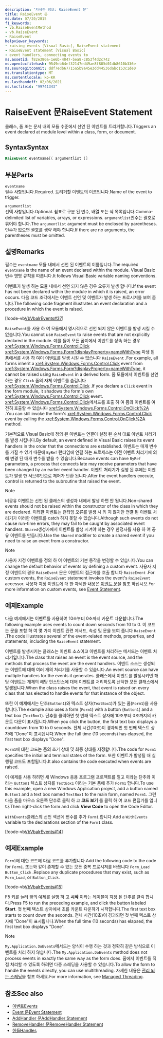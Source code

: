 ```yaml
---
description: '자세한 정보: RaiseEvent 문'
title: RaiseEvent 문
ms.date: 07/20/2015
f1_keywords:
- vb.RaiseEventMethod
- vb.RaiseEvent
- RaiseEvent
helpviewer_keywords:
- raising events [Visual Basic], RaiseEvent statement
- RaiseEvent statement [Visual Basic]
- event handlers, connecting events to
ms.assetid: f82e380a-1e6b-4047-bea8-c853f4d2c742
ms.openlocfilehash: 9549eb64ef32147ed49ae8f805d01db8610b336e
ms.sourcegitcommit: ddf7edb67715a5b9a45e3dd44536dabc153c1de0
ms.translationtype: MT
ms.contentlocale: ko-KR
ms.lasthandoff: 02/06/2021
ms.locfileid: "99741343"
---
```

# <a name="raiseevent-statement"></a><span data-ttu-id="71970-103">RaiseEvent 문</span><span class="sxs-lookup"><span data-stu-id="71970-103">RaiseEvent Statement</span></span>

<span data-ttu-id="71970-104">클래스, 폼 또는 문서 내의 모듈 수준에서 선언 된 이벤트를 트리거합니다.</span><span class="sxs-lookup"><span data-stu-id="71970-104">Triggers an event declared at module level within a class, form, or document.</span></span>  
  
## <a name="syntax"></a><span data-ttu-id="71970-105">Syntax</span><span class="sxs-lookup"><span data-stu-id="71970-105">Syntax</span></span>  
  
```vb  
RaiseEvent eventname[( argumentlist )]  
```  
  
## <a name="parts"></a><span data-ttu-id="71970-106">부분</span><span class="sxs-lookup"><span data-stu-id="71970-106">Parts</span></span>  

 `eventname`  
 <span data-ttu-id="71970-107">필수 사항입니다.</span><span class="sxs-lookup"><span data-stu-id="71970-107">Required.</span></span> <span data-ttu-id="71970-108">트리거할 이벤트의 이름입니다.</span><span class="sxs-lookup"><span data-stu-id="71970-108">Name of the event to trigger.</span></span>  
  
 `argumentlist`  
 <span data-ttu-id="71970-109">선택 사항입니다.</span><span class="sxs-lookup"><span data-stu-id="71970-109">Optional.</span></span> <span data-ttu-id="71970-110">쉼표로 구분 된 변수, 배열 또는 식 목록입니다.</span><span class="sxs-lookup"><span data-stu-id="71970-110">Comma-delimited list of variables, arrays, or expressions.</span></span> <span data-ttu-id="71970-111">`argumentlist`인수는 괄호로 묶어야 합니다.</span><span class="sxs-lookup"><span data-stu-id="71970-111">The `argumentlist` argument must be enclosed by parentheses.</span></span> <span data-ttu-id="71970-112">인수가 없으면 괄호를 생략 해야 합니다.</span><span class="sxs-lookup"><span data-stu-id="71970-112">If there are no arguments, the parentheses must be omitted.</span></span>  
  
## <a name="remarks"></a><span data-ttu-id="71970-113">설명</span><span class="sxs-lookup"><span data-stu-id="71970-113">Remarks</span></span>  

 <span data-ttu-id="71970-114">필수는 `eventname` 모듈 내에서 선언 된 이벤트의 이름입니다.</span><span class="sxs-lookup"><span data-stu-id="71970-114">The required `eventname` is the name of an event declared within the module.</span></span> <span data-ttu-id="71970-115">Visual Basic 변수 명명 규칙을 따릅니다.</span><span class="sxs-lookup"><span data-stu-id="71970-115">It follows Visual Basic variable naming conventions.</span></span>  
  
 <span data-ttu-id="71970-116">이벤트가 발생 하는 모듈 내에서 선언 되지 않은 경우 오류가 발생 합니다.</span><span class="sxs-lookup"><span data-stu-id="71970-116">If the event has not been declared within the module in which it is raised, an error occurs.</span></span> <span data-ttu-id="71970-117">다음 코드 조각에서는 이벤트 선언 및 이벤트가 발생 하는 프로시저를 보여 줍니다.</span><span class="sxs-lookup"><span data-stu-id="71970-117">The following code fragment illustrates an event declaration and a procedure in which the event is raised.</span></span>  
  
 [!code-vb[VbVbalrEvents#37](~/samples/snippets/visualbasic/VS_Snippets_VBCSharp/VbVbalrEvents/VB/Class1.vb#37)]  
  
 <span data-ttu-id="71970-118">`RaiseEvent`를 사용 하 여 모듈에서 명시적으로 선언 되지 않은 이벤트를 발생 시킬 수 없습니다.</span><span class="sxs-lookup"><span data-stu-id="71970-118">You cannot use `RaiseEvent` to raise events that are not explicitly declared in the module.</span></span> <span data-ttu-id="71970-119">예를 들어 모든 폼이에서 이벤트를 상속 하는 경우 <xref:System.Windows.Forms.Control.Click> <xref:System.Windows.Forms.Form?displayProperty=nameWithType> 파생 된 폼에서를 사용 하 여이 이벤트를 발생 시킬 수 없습니다 `RaiseEvent` .</span><span class="sxs-lookup"><span data-stu-id="71970-119">For example, all forms inherit a <xref:System.Windows.Forms.Control.Click> event from <xref:System.Windows.Forms.Form?displayProperty=nameWithType>, it cannot be raised using `RaiseEvent` in a derived form.</span></span> <span data-ttu-id="71970-120">폼 모듈에서 이벤트를 선언 하는 경우 `Click` 폼의 자체 이벤트를 숨깁니다 <xref:System.Windows.Forms.Control.Click> .</span><span class="sxs-lookup"><span data-stu-id="71970-120">If you declare a `Click` event in the form module, it shadows the form's own <xref:System.Windows.Forms.Control.Click> event.</span></span> <span data-ttu-id="71970-121"><xref:System.Windows.Forms.Control.Click>메서드를 호출 하 여 폼의 이벤트를 여전히 호출할 수 있습니다 <xref:System.Windows.Forms.Control.OnClick%2A> .</span><span class="sxs-lookup"><span data-stu-id="71970-121">You can still invoke the form's <xref:System.Windows.Forms.Control.Click> event by calling the <xref:System.Windows.Forms.Control.OnClick%2A> method.</span></span>  
  
 <span data-ttu-id="71970-122">기본적으로 Visual Basic에 정의 된 이벤트는 연결이 설정 된 순서 대로 이벤트 처리기를 발생 시킵니다.</span><span class="sxs-lookup"><span data-stu-id="71970-122">By default, an event defined in Visual Basic raises its event handlers in the order that the connections are established.</span></span> <span data-ttu-id="71970-123">이벤트는 매개 변수를 가질 수 있기 때문에 `ByRef` 런타임에 연결 하는 프로세스는 이전 이벤트 처리기에 의해 변경 된 매개 변수를 받을 수 있습니다.</span><span class="sxs-lookup"><span data-stu-id="71970-123">Because events can have `ByRef` parameters, a process that connects late may receive parameters that have been changed by an earlier event handler.</span></span> <span data-ttu-id="71970-124">이벤트 처리기가 실행 된 후에는 이벤트가 발생 한 서브루틴으로 제어가 반환 됩니다.</span><span class="sxs-lookup"><span data-stu-id="71970-124">After the event handlers execute, control is returned to the subroutine that raised the event.</span></span>  
  
> [!NOTE]
> <span data-ttu-id="71970-125">비공유 이벤트는 선언 된 클래스의 생성자 내에서 발생 하면 안 됩니다.</span><span class="sxs-lookup"><span data-stu-id="71970-125">Non-shared events should not be raised within the constructor of the class in which they are declared.</span></span> <span data-ttu-id="71970-126">이러한 이벤트는 런타임 오류를 발생 시 키 지 않지만 연결 된 이벤트 처리기가 이러한 이벤트를 catch 하지 못할 수 있습니다.</span><span class="sxs-lookup"><span data-stu-id="71970-126">Although such events do not cause run-time errors, they may fail to be caught by associated event handlers.</span></span> <span data-ttu-id="71970-127">`Shared`생성자에서 이벤트를 발생 시켜야 하는 경우 한정자를 사용 하 여 공유 이벤트를 만듭니다.</span><span class="sxs-lookup"><span data-stu-id="71970-127">Use the `Shared` modifier to create a shared event if you need to raise an event from a constructor.</span></span>  
  
> [!NOTE]
> <span data-ttu-id="71970-128">사용자 지정 이벤트를 정의 하 여 이벤트의 기본 동작을 변경할 수 있습니다.</span><span class="sxs-lookup"><span data-stu-id="71970-128">You can change the default behavior of events by defining a custom event.</span></span> <span data-ttu-id="71970-129">사용자 지정 이벤트의 경우 `RaiseEvent` 문은 이벤트의 접근자를 호출 합니다 `RaiseEvent` .</span><span class="sxs-lookup"><span data-stu-id="71970-129">For custom events, the `RaiseEvent` statement invokes the event's `RaiseEvent` accessor.</span></span> <span data-ttu-id="71970-130">사용자 지정 이벤트에 대 한 자세한 내용은 [이벤트 문](event-statement.md)을 참조 하십시오.</span><span class="sxs-lookup"><span data-stu-id="71970-130">For more information on custom events, see [Event Statement](event-statement.md).</span></span>  
  
## <a name="example"></a><span data-ttu-id="71970-131">예제</span><span class="sxs-lookup"><span data-stu-id="71970-131">Example</span></span>  

 <span data-ttu-id="71970-132">다음 예제에서는 이벤트를 사용하여 10초부터 0초까지 카운트 다운합니다.</span><span class="sxs-lookup"><span data-stu-id="71970-132">The following example uses events to count down seconds from 10 to 0.</span></span> <span data-ttu-id="71970-133">이 코드는 문을 포함 하 여 몇 가지 이벤트 관련 메서드, 속성 및 문을 보여 줍니다 `RaiseEvent` .</span><span class="sxs-lookup"><span data-stu-id="71970-133">The code illustrates several of the event-related methods, properties, and statements, including the `RaiseEvent` statement.</span></span>  
  
 <span data-ttu-id="71970-134">이벤트를 발생시키는 클래스는 이벤트 소스이고 이벤트를 처리하는 메서드는 이벤트 처리기입니다.</span><span class="sxs-lookup"><span data-stu-id="71970-134">The class that raises an event is the event source, and the methods that process the event are the event handlers.</span></span> <span data-ttu-id="71970-135">이벤트 소스는 생성되는 이벤트에 대해 여러 개의 처리기를 사용할 수 있습니다.</span><span class="sxs-lookup"><span data-stu-id="71970-135">An event source can have multiple handlers for the events it generates.</span></span> <span data-ttu-id="71970-136">클래스에서 이벤트를 발생시키면 해당 이벤트는 개체의 해당 인스턴스에 대해 이벤트를 처리하도록 선택한 모든 클래스에서 발생됩니다.</span><span class="sxs-lookup"><span data-stu-id="71970-136">When the class raises the event, that event is raised on every class that has elected to handle events for that instance of the object.</span></span>  
  
 <span data-ttu-id="71970-137">또한 이 예제에서는 단추(`Button1`)와 텍스트 상자(`TextBox1`)가 있는 폼(`Form1`)을 사용합니다.</span><span class="sxs-lookup"><span data-stu-id="71970-137">The example also uses a form (`Form1`) with a button (`Button1`) and a text box (`TextBox1`).</span></span> <span data-ttu-id="71970-138">단추를 클릭하면 첫 번째 텍스트 상자에 10초부터 0초까지의 카운트 다운이 표시됩니다.</span><span class="sxs-lookup"><span data-stu-id="71970-138">When you click the button, the first text box displays a countdown from 10 to 0 seconds.</span></span> <span data-ttu-id="71970-139">전체 시간(10초)이 경과되면 첫 번째 텍스트 상자에 "Done"이 표시됩니다.</span><span class="sxs-lookup"><span data-stu-id="71970-139">When the full time (10 seconds) has elapsed, the first text box displays "Done".</span></span>  
  
 <span data-ttu-id="71970-140">`Form1`에 대한 코드는 폼의 초기 상태 및 최종 상태를 지정합니다.</span><span class="sxs-lookup"><span data-stu-id="71970-140">The code for `Form1` specifies the initial and terminal states of the form.</span></span> <span data-ttu-id="71970-141">또한 이벤트가 발생될 때 실행될 코드도 포함됩니다.</span><span class="sxs-lookup"><span data-stu-id="71970-141">It also contains the code executed when events are raised.</span></span>  
  
 <span data-ttu-id="71970-142">이 예제를 사용 하려면 새 Windows 응용 프로그램 프로젝트를 열고 이라는 단추와 이라는 `Button1` 텍스트 상자를 `TextBox1` 이라는 기본 폼에 추가 `Form1` 합니다.</span><span class="sxs-lookup"><span data-stu-id="71970-142">To use this example, open a new Windows Application project, add a button named `Button1` and a text box named `TextBox1` to the main form, named `Form1`.</span></span> <span data-ttu-id="71970-143">그런 다음 폼을 마우스 오른쪽 단추로 클릭 하 고 **코드 보기** 를 클릭 하 여 코드 편집기를 엽니다.</span><span class="sxs-lookup"><span data-stu-id="71970-143">Then right-click the form and click **View Code** to open the Code Editor.</span></span>  
  
 <span data-ttu-id="71970-144">`WithEvents`클래스의 선언 섹션에 변수를 추가 `Form1` 합니다.</span><span class="sxs-lookup"><span data-stu-id="71970-144">Add a `WithEvents` variable to the declarations section of the `Form1` class.</span></span>  
  
 [!code-vb[VbVbalrEvents#14](~/samples/snippets/visualbasic/VS_Snippets_VBCSharp/VbVbalrEvents/VB/Class1.vb#14)]  
  
## <a name="example"></a><span data-ttu-id="71970-145">예제</span><span class="sxs-lookup"><span data-stu-id="71970-145">Example</span></span>  

 <span data-ttu-id="71970-146">`Form1`에 대한 코드에 다음 코드를 추가합니다.</span><span class="sxs-lookup"><span data-stu-id="71970-146">Add the following code to the code for `Form1`.</span></span> <span data-ttu-id="71970-147">또는와 같이 존재할 수 있는 모든 중복 프로시저를 바꿉니다 `Form_Load` `Button_Click` .</span><span class="sxs-lookup"><span data-stu-id="71970-147">Replace any duplicate procedures that may exist, such as `Form_Load`, or `Button_Click`.</span></span>  
  
 [!code-vb[VbVbalrEvents#15](~/samples/snippets/visualbasic/VS_Snippets_VBCSharp/VbVbalrEvents/VB/Class1.vb#15)]  
  
 <span data-ttu-id="71970-148">F5 키를 눌러 앞의 예제를 실행 하 고 **시작** 이라는 레이블이 지정 된 단추를 클릭 합니다.</span><span class="sxs-lookup"><span data-stu-id="71970-148">Press F5 to run the preceding example, and click the button labeled **Start**.</span></span> <span data-ttu-id="71970-149">첫 번째 텍스트 상자에서 초를 카운트 다운하기 시작합니다.</span><span class="sxs-lookup"><span data-stu-id="71970-149">The first text box starts to count down the seconds.</span></span> <span data-ttu-id="71970-150">전체 시간(10초)이 경과되면 첫 번째 텍스트 상자에 "Done"이 표시됩니다.</span><span class="sxs-lookup"><span data-stu-id="71970-150">When the full time (10 seconds) has elapsed, the first text box displays "Done".</span></span>  
  
> [!NOTE]
> <span data-ttu-id="71970-151">`My.Application.DoEvents`메서드는 양식이 수행 하는 것과 정확히 같은 방식으로 이벤트를 처리 하지 않습니다.</span><span class="sxs-lookup"><span data-stu-id="71970-151">The `My.Application.DoEvents` method does not process events in exactly the same way as the form does.</span></span> <span data-ttu-id="71970-152">폼에서 이벤트를 직접 처리할 수 있도록 하려면 다중 스레딩을 사용할 수 있습니다.</span><span class="sxs-lookup"><span data-stu-id="71970-152">To allow the form to handle the events directly, you can use multithreading.</span></span> <span data-ttu-id="71970-153">자세한 내용은 [관리 되는 스레딩](../../../standard/threading/index.md)을 참조 하세요.</span><span class="sxs-lookup"><span data-stu-id="71970-153">For more information, see [Managed Threading](../../../standard/threading/index.md).</span></span>  
  
## <a name="see-also"></a><span data-ttu-id="71970-154">참조</span><span class="sxs-lookup"><span data-stu-id="71970-154">See also</span></span>

- [<span data-ttu-id="71970-155">이벤트</span><span class="sxs-lookup"><span data-stu-id="71970-155">Events</span></span>](../../programming-guide/language-features/events/index.md)
- [<span data-ttu-id="71970-156">Event 문</span><span class="sxs-lookup"><span data-stu-id="71970-156">Event Statement</span></span>](event-statement.md)
- [<span data-ttu-id="71970-157">AddHandler 문</span><span class="sxs-lookup"><span data-stu-id="71970-157">AddHandler Statement</span></span>](addhandler-statement.md)
- [<span data-ttu-id="71970-158">RemoveHandler 문</span><span class="sxs-lookup"><span data-stu-id="71970-158">RemoveHandler Statement</span></span>](removehandler-statement.md)
- [<span data-ttu-id="71970-159">핸들</span><span class="sxs-lookup"><span data-stu-id="71970-159">Handles</span></span>](handles-clause.md)
